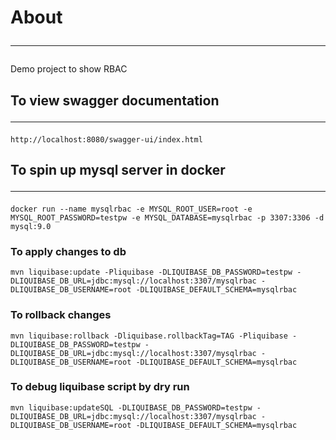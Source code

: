 # About <hr />
Demo project to show RBAC

## To view swagger documentation <hr />
```shell
http://localhost:8080/swagger-ui/index.html
```

## To spin up mysql server in docker <hr />
```shell
docker run --name mysqlrbac -e MYSQL_ROOT_USER=root -e MYSQL_ROOT_PASSWORD=testpw -e MYSQL_DATABASE=mysqlrbac -p 3307:3306 -d mysql:9.0
```

### To apply changes to db
```shell
mvn liquibase:update -Pliquibase -DLIQUIBASE_DB_PASSWORD=testpw -DLIQUIBASE_DB_URL=jdbc:mysql://localhost:3307/mysqlrbac -DLIQUIBASE_DB_USERNAME=root -DLIQUIBASE_DEFAULT_SCHEMA=mysqlrbac
```

### To rollback changes
```shell
mvn liquibase:rollback -Dliquibase.rollbackTag=TAG -Pliquibase -DLIQUIBASE_DB_PASSWORD=testpw -DLIQUIBASE_DB_URL=jdbc:mysql://localhost:3307/mysqlrbac -DLIQUIBASE_DB_USERNAME=root -DLIQUIBASE_DEFAULT_SCHEMA=mysqlrbac
```

### To debug liquibase script by dry run
```shell
mvn liquibase:updateSQL -DLIQUIBASE_DB_PASSWORD=testpw -DLIQUIBASE_DB_URL=jdbc:mysql://localhost:3307/mysqlrbac -DLIQUIBASE_DB_USERNAME=root -DLIQUIBASE_DEFAULT_SCHEMA=mysqlrbac
```
